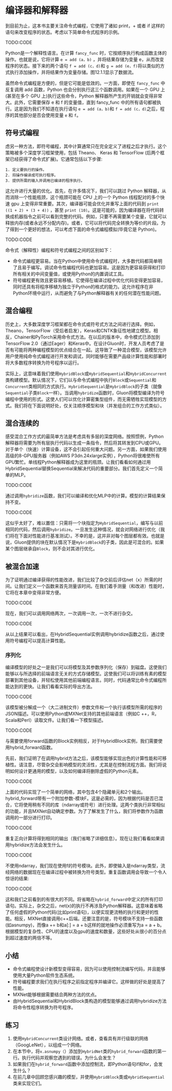 

<!--
 * @version:
 * @Author:  StevenJokess https://github.com/StevenJokess
 * @Date: 2020-07-13 17:06:51
 * @LastEditors:  StevenJokess https://github.com/StevenJokess
 * @LastEditTime: 2020-08-30 21:26:09
 * @Description:MT, improve
 * @TODO::
 * @Reference:http://preview.d2l.ai/d2l-en/PR-1153/chapter_computational-performance/hybridize.html
-->

# 编译器和解释器

到目前为止，这本书主要关注命令式编程，它使用了诸如 print，+ 或者 if 这样的语句来改变程序的状态。考虑以下简单命令式程序的示例。

TODO:CODE

Python是一个解释性语言。在计算 `fancy_func` 时，它按顺序执行构成函数主体的操作。也就是说，它将计算 `e = add (a，b)` ，并将结果存储为变量 e，从而改变程序的状态。接下来的两个语句 `f = add (c，d)`和 `g = add (e，f)`将以类似的方式执行添加操作，并将结果作为变量存储。图12.1.1显示了数据流。

虽然命令式编程是方便的，但是它可能是低效的。一方面，即使在 `fancy_func` 中反复调用 add 函数，Python 也会分别执行这三个函数调用。如果在一个 GPU 上(甚至在多个 GPU 上)执行这些命令，Python 解释器所产生的开销就会变得非常大。此外，它需要保存 e 和 f 的变量值，直到 fancy_func 中的所有语句都被执行。这是因为我们不知道在执行语句 `e = add (a，b)`和 `f = add (c，d)`之后，程序的其他部分是否会使用变量 `e` 和 `f`。

## 符号式编程

虑另一种方法，即符号编程，其中计算通常只在完全定义了进程之后才执行。这个策略被多个深度学习框架使用，包括 Theano、 Keras 和 TensorFlow (后两个框架已经获得了命令式扩展)。它通常包括以下步骤:

    1. 定义要执行的操作。
    2. 将操作编译成可执行程序。
    3. 提供所需的输入并调用已编译的程序执行。

这允许进行大量的优化。首先，在许多情况下，我们可以跳过 Python 解释器，从而消除一个性能瓶颈，这个瓶颈可能在 CPU 上的一个 Python 线程配对的多个快速 gpu 上变得非常重要。其次，编译器可能会优化并重写上面的代码到 `print ((1 + 2) + (3 + 4))` ，甚至 `print (10)`。这是可能的，因为编译器在将代码转换成机器指令之前可以看到完整的代码。例如，只要不再需要某个变量，它就可以释放内存(或者永远不分配内存)。或者，它可以将代码完全转换为等价的片段。为了得到一个更好的想法，可以考虑下面的命令式编程模拟(毕竟它是 Python)。

TODO:CODE

命令式（解释性）编程和符号式编程之间的区别如下：

* 命令式编程更容易。当在Python中使用命令式编程时，大多数代码都简单明了且易于编写。调试命令性编程代码也更加容易。这是因为更容易获得和打印所有相关的中间变量值，或使用Python的内置调试工具。
* 符号编程更有效且更容易移植。它使得在编译过程中优化代码变得更加容易，同时还具有将程序移植为独立于Python的格式的能力。这允许程序在非Python环境中运行，从而避免了与Python解释器有关的任何潜在性能问题。

## 混合编程

历史上，大多数深度学习框架都在命令式或符号式方法之间进行选择。例如，Theano，TensorFlow（受后者启发），Keras和CNTK象征性地建立模型。相反，Chainer和PyTorch采用命令式方法。在以后的版本中，命令模式已添加到TensorFlow 2.0（通过Eager）和Keras中。在设计Gluon时，开发人员考虑了是否有可能将两种编程模型的优点结合在一起。这导致了一种混合模型，该模型允许用户使用纯命令式编程进行开发和调试，同时能够在需要产品级计算性能和部署时将大多数程序转换为符号程序以运行。

实际上，这意味着我们使用`HybridBlock`或`HybridSequential`和`HybridConcurrent`类构建模型。默认情况下，它们以与命令式编程中执行`Block`或`Sequential`和`Concurrent`类相同的方式执行。`HybridSequential`是`HybridBlock`的子类（就像`Sequential`子类`Block`一样）。当调用`hybridize`函数时，Gluon将模型编译为符号编程中使用的形式。这使人们可以优化计算密集型组件，而无需牺牲实现模型的方式。我们将在下面说明好处，仅关注顺序模型和块（并发组合的工作方式类似）。

## 混合连续的

感受混合工作方式的最简单方法是考虑具有多层的深度网络。按照惯例，Python解释器将需要为所有层执行代码以生成一条指令，然后将其转发到CPU或GPU。对于单个（快速）计算设备，这不会引起任何重大问题。另一方面，如果我们使用高级的8-GPU服务器（例如AWS P3dn.24xlarge实例），Python将很难使所有GPU繁忙。单线程Python解释器成为这里的瓶颈。让我们看看如何通过用HybridSequential替换Sequential来解决代码的重要部分。我们首先定义一个简单的MLP。

TODO:CODE

通过调用`hybridize`函数，我们可以编译和优化MLP中的计算。模型的计算结果保持不变。

TODO:CODE

这似乎太好了，难以置信：只需将一个块指定为`HybridSequential`，编写与以前相同的代码，然后调用`hybridize`。一旦发生这种情况，就会对网络进行优化（我们将在下面对性能进行基准测试）。不幸的是，这并非对每个图层都有效。也就是说，Gluon提供的块在默认情况下是`HybridBlock`的子类，因此是可混合的。如果某个图层继承自`Block`，则不会对其进行优化。

## 被混合加速

为了证明通过编译获得的性能改进，我们比较了杂交前后评估net（x）所需的时间。让我们定义一个函数来首先测量该时间。在我们着手测量（和改进）性能时，它将在本章中变得非常方便。

TODO:CODE

现在，我们可以调用网络两次，一次调用一次，一次不进行杂交。

TODO:CODE

从以上结果可以看出，在HybridSequential实例调用hybridize函数之后，通过使用符号编程可以提高计算性能。

### 序列化

编译模型的好处之一是我们可以将模型及其参数序列化（保存）到磁盘。这使我们能够以与所选择的前端语言无关的方式存储模型。这使我们可以将训练有素的模型部署到其他设备，并轻松使用其他前端编程语言。同时，代码通常比命令式编程所能达到的更快。让我们看看实际的导出方法。

TODO:CODE

该模型被分解成一个（大二进制文件）参数文件和一个执行该模型所需的程序的JSON描述。可以使用Python或MXNet支持的其他前端语言（例如C ++，R，Scala和Perl）读取文件。让我们看一下模型描述。

TODO:CODE

与需要使用forward函数的Block实例相反，对于HybridBlock实例，我们需要使用hybrid_forward函数。

先前，我们证明了在调用hybrid方法之后，该模型能够实现出色的计算性能和可移植性。请注意，尽管杂交会影响模型的灵活性，尤其是在控制流程方面。我们将说明如何设计更通用的模型，以及如何编译将删除虚假的Python元素。

TODO:CODE

上面的代码实现了一个简单的网络，其中包含4个隐藏单元和2个输出。hybrid_forward带有一个附加参数-模块F。这是必需的，因为根据代码是否已混合，它将使用稍有不同的库（ndarray或符号）进行处理。这两个类执行非常相似的功能，并且MXNet自动确定参数。为了了解发生了什么，我们将参数作为函数调用的一部分进行打印。

TODO:CODE

重复正向计算将得到相同的输出（我们省略了详细信息）。现在让我们看看如果调用hybridize方法会发生什么。

TODO:CODE

不使用ndarray，我们现在使用f的符号模块。此外，即使输入是ndarray类型，流经网络的数据现在在编译过程中被转换为符号类型。重复函数调用会导致一个令人惊讶的结果:

TODO:CODE

这和我们之前看到的有很大的不同。将省略在`hybrid_forward`中定义的所有打印语句。实际上，杂交之后，net(x)的执行不再涉及Python解释器。这意味着省略了任何虚假的Python代码(比如print语句)，以便实现更流畅的执行和更好的性能。相反，MXNet直接调用c++后端。还要注意的是，符号模块不支持一些函数(如asnumpy)，而像a += b和a[:] = a + b这样的就地操作必须重写为a = a + b。根据模型的复杂性、CPU的速度以及gpu的速度和数量，这些好处从很小的百分点到超过速度的两倍不等。

## 小结

* 命令式编程使设计新模型变得容易，因为可以使用控制流编写代码，并且能够使用大量Python软件生态系统。
* 符号编程要求我们在执行程序之前指定程序并编译它。这样做的好处是提高了性能。
* MXNet能够根据需要结合两种方法的优点。
* 由HybridSequential和HybridBlock类构造的模型能够通过调用hybridize方法将命令性程序转换为符号程序。

## 练习

1. 使用`HybridConcurrent`类设计网络。或者，查看具有并行级联的网络（GoogLeNet），以组成一个网络。
2. 在本节中，将`x.asnumpy（`）添加到`HybridNet`类的`hybrid_forward`函数的第一行。执行代码并观察您遇到的错误。为什么会发生？
3. 如果我们在`hybrid_forward`函数中添加控制流，即Python语句if和for，会发生什么？
4. 在前几章中回顾您感兴趣的模型，并使用`HybridBlock`类或`HybridSequential`类来实现它们。
